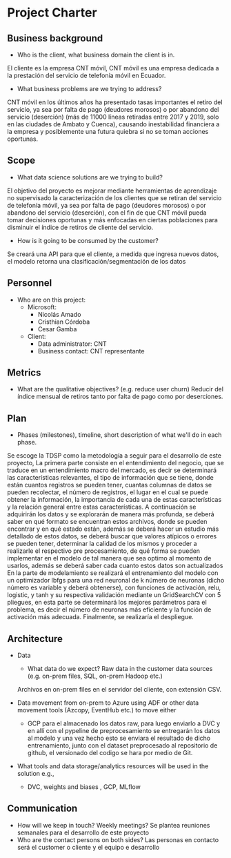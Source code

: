 # Project Charter

## Business background

* Who is the client, what business domain the client is in.

El cliente es la empresa CNT móvil, CNT móvil es una empresa dedicada a la prestación del servicio de telefonía móvil en Ecuador.
 

* What business problems are we trying to address?

 
CNT móvil en los últimos años ha presentado tasas importantes el retiro del servicio, ya sea por falta de pago (deudores morosos) o por abandono del servicio (deserción) (más de 11000 líneas retiradas entre 2017 y 2019, solo en las ciudades de Ambato y Cuenca), causando inestabilidad financiera a la empresa y posiblemente una futura quiebra si no se toman acciones oportunas.


## Scope
* What data science solutions are we trying to build?

El objetivo del proyecto es mejorar mediante herramientas de aprendizaje no supervisado la caracterización de los clientes que se retiran del servicio de telefonía móvil, ya sea por falta de pago (deudores morosos) o por abandono del servicio (deserción), con el fin de que CNT móvil pueda tomar decisiones oportunas y más enfocadas en ciertas poblaciones para disminuir el índice de retiros de cliente del servicio.

* How is it going to be consumed by the customer?

Se creará una API para que el cliente, a medida que ingresa nuevos datos, el modelo  retorna una clasificación/segmentación de los datos 

## Personnel
* Who are on this project:
	* Microsoft:
		* Nicolás Amado
		* Cristhian Córdoba
		* Cesar Gamba
	* Client:
		* Data administrator: CNT 
		* Business contact: CNT representante
	
## Metrics
* What are the qualitative objectives? (e.g. reduce user churn)
Reducir del índice mensual de retiros tanto por falta de pago como por deserciones.


## Plan
* Phases (milestones), timeline, short description of what we'll do in each phase.

Se escoge la TDSP como la metodología a seguir para el desarrollo de este proyecto,
La primera parte consiste en el entendimiento del negocio, que se traduce en un entendimiento macro del mercado, es decir se determinará las características relevantes, el tipo de información que se tiene, donde están cuantos registros se pueden tener, cuantas columnas de datos se pueden recolectar, el número de registros, el lugar en el cual se puede obtener la información, la importancia de cada una de estas características y la relación general entre estas características.
A continuación se adquirirán los datos y se explorarán de manera más profunda, se deberá saber en qué formato se encuentran estos archivos, donde se pueden encontrar y en qué estado están, además se deberá hacer un estudio más detallado de estos datos, se deberá buscar que valores atípicos o errores se pueden tener, determinar la calidad de los mismos y proceder a realizarle el respectivo pre procesamiento, de qué forma se pueden implementar en el modelo de tal manera que sea optimo al momento de usarlos, además se deberá saber cada cuanto estos datos son actualizados
En la parte de modelamiento se realizará el entrenamiento del modelo con un optimizador lbfgs para una red neuronal de k número de neuronas (dicho número es variable y deberá obtenerse), con funciones de activación, relu, logistic, y tanh y su respectiva validación mediante un GridSearchCV con 5 pliegues, en esta parte se determinará los mejores parámetros para el problema, es decir el número de neuronas más eficiente y la función de activación más adecuada.
Finalmente, se realizaría el despliegue.


## Architecture
* Data
  * What data do we expect? Raw data in the customer data sources (e.g. on-prem files, SQL, on-prem Hadoop etc.)

  Archivos en on-prem files en el servidor del cliente, con extensión CSV. 

* Data movement from on-prem to Azure using ADF or other data movement tools (Azcopy, EventHub etc.) to move either
  * GCP para el almacenado los datos raw, para luego enviarlo a DVC y en allí con el pypeline de preprocesamiento se entregarán los datos al modelo y una vez hecho esto se enviara el resultado de dicho entrenamiento, junto con el dataset preprocesado al repositorio de github, el versionado del codigo se hara por medio de Git.

* What tools and data storage/analytics resources will be used in the solution e.g.,
  * DVC, weights and biases , GCP, MLflow 


## Communication
* How will we keep in touch? Weekly meetings?
Se plantea reuniones semanales para el desarrollo de este proyecto     
* Who are the contact persons on both sides?
Las personas en contacto será el customer o cliente y el equipo e desarrollo

